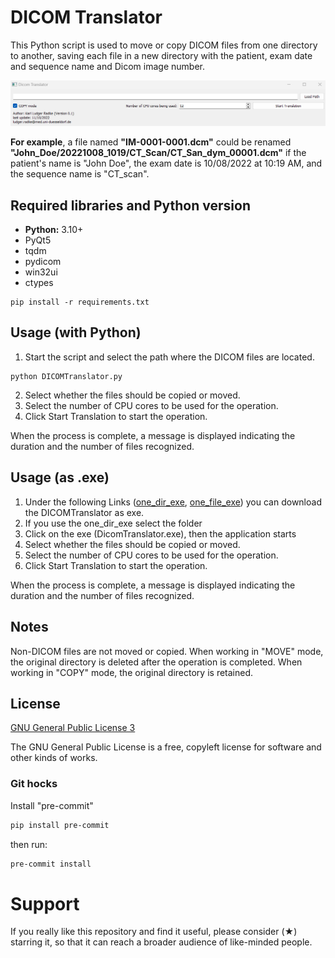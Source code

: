 # DICOM Translator
This Python script is used to move or copy DICOM files from one directory to another, saving each file in a new directory with the patient, exam date and sequence name and Dicom image number.

![plot](images/GUI.png)

**For example**, a file named **"IM-0001-0001.dcm"** could be renamed **"John_Doe/20221008_1019/CT_Scan/CT_San_dym_00001.dcm"** if the patient's name is "John Doe", the exam date is 10/08/2022 at 10:19 AM, and the sequence name is "CT_scan".

## Required libraries and Python version
- **Python:** 3.10+
- PyQt5
- tqdm
- pydicom
- win32ui
- ctypes

```basch
pip install -r requirements.txt
```

## Usage (with Python)
1. Start the script and select the path where the DICOM files are located.

```basch
python DICOMTranslator.py
```

2. Select whether the files should be copied or moved.
3. Select the number of CPU cores to be used for the operation.
4. Click Start Translation to start the operation.

When the process is complete, a message is displayed indicating the duration and the number of files recognized.

## Usage (as .exe)

1. Under the following Links ([one_dir_exe](/dist/DicomTranslator.exe), [one_file_exe](/dist/DICOMTranslator.zip)) you can download the DICOMTranslator as exe.
2. If you use the one_dir_exe select the folder
3. Click on the exe (DicomTranslator.exe), then the application starts
4. Select whether the files should be copied or moved.
5. Select the number of CPU cores to be used for the operation.
6. Click Start Translation to start the operation.

When the process is complete, a message is displayed indicating the duration and the number of files recognized.

## Notes
Non-DICOM files are not moved or copied.
When working in "MOVE" mode, the original directory is deleted after the operation is completed.
When working in "COPY" mode, the original directory is retained.

## License
[GNU General Public License 3](https://www.gnu.org/licenses/gpl-3.0.html)

The GNU General Public License is a free, copyleft license for software and other kinds of works.

### Git hocks
Install "pre-commit"
```bash
pip install pre-commit
```

then run:
```bash
pre-commit install
```
# Support

If you really like this repository and find it useful, please consider (★) starring it, so that it can reach a broader audience of like-minded people.

